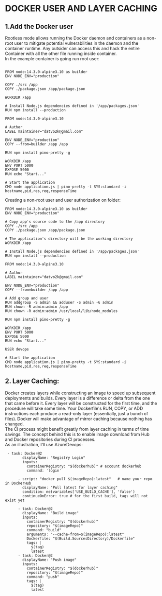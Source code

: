 # DOCKER USER AND LAYER CACHING

## 1.Add the Docker user

Rootless mode allows running the Docker daemon and containers as a non-root user to mitigate potential vulnerabilities in the daemon and the container runtime.
Any outsider can access this and hack the entire Container with all the other file running inside container.   
In the example container is going run root user:
```

FROM node:14.3.0-alpine3.10 as builder
ENV NODE_ENV="production"

COPY ./src /app
COPY ./package.json /app/package.json

WORKDIR /app

# Install Node.js dependencies defined in '/app/packages.json'
RUN npm install --production

FROM node:14.3.0-alpine3.10

# Author
LABEL maintainer="datvo2k@gmail.com"

ENV NODE_ENV="production"
COPY --from=builder /app /app

RUN npm install pino-pretty -g

WORKDIR /app
ENV PORT 5000
EXPOSE 5000
RUN echo "Start..."

# Start the application
CMD node application.js | pino-pretty -t SYS:standard -i hostname,pid,res,req,responseTime
```
Creating a non-root user and user authorization on folder:
```
FROM node:14.3.0-alpine3.10 as builder
ENV NODE_ENV="production"

# Copy app's source code to the /app directory
COPY ./src /app
COPY ./package.json /app/package.json

# The application's directory will be the working directory
WORKDIR /app

# Install Node.js dependencies defined in '/app/packages.json'
RUN npm install --production

FROM node:14.3.0-alpine3.10

# Author
LABEL maintainer="datvo2k@gmail.com"

ENV NODE_ENV="production"
COPY --from=builder /app /app

# Add group and user
RUN addgroup -S admin && adduser -S admin -G admin
RUN chown -R admin:admin /app
RUN chown -R admin:admin /usr/local/lib/node_modules

RUN npm install pino-pretty -g

WORKDIR /app
ENV PORT 5000
EXPOSE 5000
RUN echo "Start..."

USER devops

# Start the application
CMD node application.js | pino-pretty -t SYS:standard -i hostname,pid,res,req,responseTime
```

## 2. Layer Caching:
Docker creates layers while constructing an image to speed up subsequent deployments and builds. Every layer is a difference or delta from the one that came before it.
Every layer will be constructed for the first time, and the procedure will take some time. Your Dockerfile's RUN, COPY, or ADD instructions each produce a read-only layer (essentially, just a bunch of files). Docker will make advantage of mirror caching because nothing has changed.   
The CI process might benefit greatly from layer caching in terms of time savings.
The concept behind this is to enable image download from Hub and Docker repositories during CI processes.  
As an illustration, I'll use AzureDevops:
```
 - task: Docker@2
        displayName: "Registry Login"
        inputs:
          containerRegistry: "$(dockerhub)" # account dockerhub
          command: 'login'

      - script: "docker pull $(imageRepo):latest"   # name your repo in DockerHub
        displayName: "Pull latest for layer caching"
        condition: ne(variables['USE_BUILD_CACHE'], 'false')
        continueOnError: true # for the first build, tags will not exist yet

      - task: Docker@2
        displayName: "Build image"
        inputs:
          containerRegistry: "$(dockerhub)"
          repository: "$(imageRepo)"
          command: "build"
          arguments: "--cache-from=$(imageRepo):latest"
          Dockerfile: "$(Build.SourcesDirectory)/Dockerfile"
          tags: |
            $(tag)
            latest
      - task: Docker@2
        displayName: "Push image"
        inputs:
          containerRegistry: "$(dockerhub)"
          repository: "$(imageRepo)"
          command: "push"
          tags: |
            $(tag)
            latest
```










